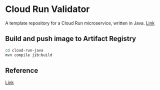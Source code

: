# Cloud Run Validator

A template repository for a Cloud Run microservice, written in Java. [Link](https://github.com/GoogleCloudPlatform/cloud-code-custom-samples-example/)

## Build and push image to Artifact Registry

```bash
cd cloud-run-java
mvn compile jib:build
```

## Reference
[Link](https://github.com/GoogleCloudPlatform/cloud-code-custom-samples-example/)